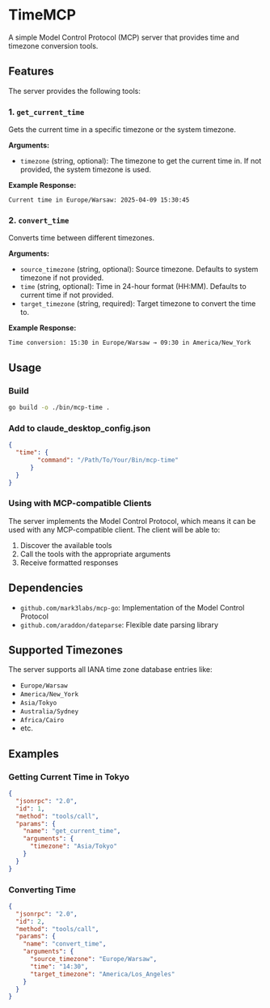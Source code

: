 # TimeMCP

A simple Model Control Protocol (MCP) server that provides time and timezone conversion tools.

## Features

The server provides the following tools:

### 1. `get_current_time`

Gets the current time in a specific timezone or the system timezone.

**Arguments:**
- `timezone` (string, optional): The timezone to get the current time in. If not provided, the system timezone is used.

**Example Response:**
```
Current time in Europe/Warsaw: 2025-04-09 15:30:45
```

### 2. `convert_time`

Converts time between different timezones.

**Arguments:**
- `source_timezone` (string, optional): Source timezone. Defaults to system timezone if not provided.
- `time` (string, optional): Time in 24-hour format (HH:MM). Defaults to current time if not provided.
- `target_timezone` (string, required): Target timezone to convert the time to.

**Example Response:**
```
Time conversion: 15:30 in Europe/Warsaw → 09:30 in America/New_York
```

## Usage

### Build

```bash
go build -o ./bin/mcp-time .
```

### Add to claude_desktop_config.json

```json
{                                                                                 "mcpServers": {
  "time": {
        "command": "/Path/To/Your/Bin/mcp-time"
      }
  }
}
```

### Using with MCP-compatible Clients

The server implements the Model Control Protocol, which means it can be used with any MCP-compatible client. The client will be able to:

1. Discover the available tools
2. Call the tools with the appropriate arguments
3. Receive formatted responses

## Dependencies

- `github.com/mark3labs/mcp-go`: Implementation of the Model Control Protocol
- `github.com/araddon/dateparse`: Flexible date parsing library

## Supported Timezones

The server supports all IANA time zone database entries like:
- `Europe/Warsaw`
- `America/New_York`
- `Asia/Tokyo`
- `Australia/Sydney`
- `Africa/Cairo`
- etc.

## Examples

### Getting Current Time in Tokyo

```json
{
  "jsonrpc": "2.0",
  "id": 1,
  "method": "tools/call",
  "params": {
    "name": "get_current_time",
    "arguments": {
      "timezone": "Asia/Tokyo"
    }
  }
}
```

### Converting Time

```json
{
  "jsonrpc": "2.0",
  "id": 2,
  "method": "tools/call",
  "params": {
    "name": "convert_time",
    "arguments": {
      "source_timezone": "Europe/Warsaw",
      "time": "14:30",
      "target_timezone": "America/Los_Angeles"
    }
  }
}
```
